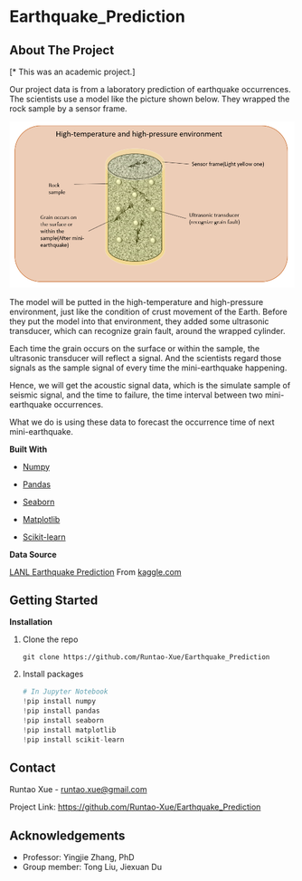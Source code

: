 # Earthquake_Prediction
## About The Project

[\* This was an academic project.]

Our project data is from a laboratory prediction of earthquake occurrences. The scientists use a model like the picture shown below. They wrapped the rock sample by a sensor frame. 

![Schematic diagram of experimental device](https://github.com/Runtao-Xue/Earthquake_Prediction/blob/main/Schematic%20diagram%20of%20experimental%20device.PNG)

The model will be putted in the high-temperature and high-pressure environment, just like the condition of crust movement of the Earth. Before they put the model into that environment, they added some ultrasonic transducer, which can recognize grain fault, around the wrapped cylinder. 

Each time the grain occurs on the surface or within the sample, the ultrasonic transducer will reflect a signal. And the scientists regard those signals as the sample signal of every time the mini-earthquake happening. 

Hence, we will get the acoustic signal data, which is the simulate sample of seismic signal, and the time to failure, the time interval between two mini-earthquake occurrences.

What we do is using these data to forecast the occurrence time of next mini-earthquake.

**Built With**

* [Numpy](https://numpy.org/)
* [Pandas](https://pandas.pydata.org/)
* [Seaborn](https://seaborn.pydata.org/)
* [Matplotlib](https://matplotlib.org/)

* [Scikit-learn](https://scikit-learn.org/stable/)

**Data Source**

[LANL Earthquake Prediction](https://www.kaggle.com/c/LANL-Earthquake-Prediction/) From [kaggle.com](https://www.kaggle.com/)

## Getting Started

**Installation** 

1. Clone the repo

   ```
   git clone https://github.com/Runtao-Xue/Earthquake_Prediction
   ```

2. Install packages

   ```python
   # In Jupyter Notebook
   !pip install numpy
   !pip install pandas
   !pip install seaborn
   !pip install matplotlib
   !pip install scikit-learn
   ```

## Contact

Runtao Xue - runtao.xue@gmail.com

Project Link: https://github.com/Runtao-Xue/Earthquake_Prediction

## Acknowledgements

* Professor: Yingjie Zhang, PhD
* Group member: Tong Liu, Jiexuan Du

